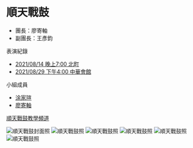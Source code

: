 # 順天戰鼓

- 團長：廖寄軸
- 副團長：王彥鈞

表演紀錄

- [2021/08/14 晚上7:00 北町]()
- [2021/08/29 下午4:00 中華會館]()

小組成員

- [涂家瑄](https://pecu.github.io/PecuLab4SEP/%E6%B6%82%E5%AE%B6%E7%91%84/)
- [廖寄軸](https://pecu.github.io/PecuLab4SEP/%E5%BB%96%E5%AF%84%E8%BB%B8/)

[順天戰鼓教學頻道](https://www.youtube.com/channel/UCS7KbYHQj6qi1EVAIlgRKZw/featured)

![順天戰鼓封面照](/img/cover.jpg)
![順天戰鼓照](/240777023_319163293302242_7679734307523996408_n.jpg)
![順天戰鼓照](/240781400_526090935132663_7498545280173949563_n.jpg)
![順天戰鼓照](/241007173_525995555170343_7818031704613434784_n.jpg)
![順天戰鼓照](/241238960_1156958944793781_1565643309522491863_n.jpg)
![順天戰鼓照](/241319366_184222947113186_8564298619907599260_n.jpg)


